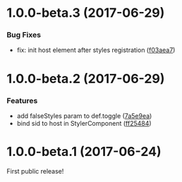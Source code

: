 # 1.0.0-beta.3 (2017-06-29)

### Bug Fixes

* fix: init host element after styles registration ([f03aea7](https://github.com/ngx-kit/styler/commit/f03aea7))

# 1.0.0-beta.2 (2017-06-29)

### Features

* add falseStyles param to def.toggle ([7a5e9ea](https://github.com/ngx-kit/styler/commit/7a5e9ea))
* bind sid to host in StylerComponent ([ff25484](https://github.com/ngx-kit/styler/commit/ff25484))

# 1.0.0-beta.1 (2017-06-24)

First public release!
